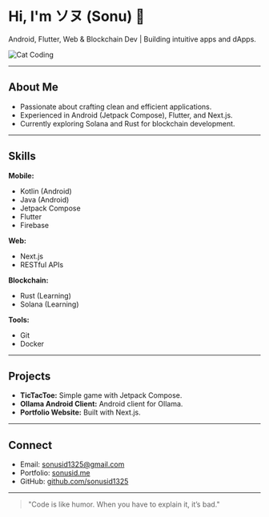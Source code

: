 # Hi, I'm ソヌ (Sonu) 👋

Android, Flutter, Web & Blockchain Dev | Building intuitive apps and dApps.

![Cat Coding](https://media.giphy.com/media/JIX9t2j0ZTN9S/giphy.gif)

---

## About Me

* Passionate about crafting clean and efficient applications.
* Experienced in Android (Jetpack Compose), Flutter, and Next.js.
* Currently exploring Solana and Rust for blockchain development.

---

## Skills

**Mobile:**

* Kotlin (Android)
* Java (Android)
* Jetpack Compose
* Flutter
* Firebase

**Web:**

* Next.js
* RESTful APIs

**Blockchain:**

* Rust (Learning)
* Solana (Learning)

**Tools:**

* Git
* Docker

---

## Projects

* **TicTacToe:** Simple game with Jetpack Compose.
* **Ollama Android Client:** Android client for Ollama.
* **Portfolio Website:** Built with Next.js.

---

## Connect

* Email: [sonusid1325@gmail.com](mailto:sonusid1325@gmail.com)
* Portfolio: [sonusid.me](https://sonusid.me)
* GitHub: [github.com/sonusid1325](https://github.com/sonusid1325)

---

> "Code is like humor. When you have to explain it, it’s bad."
